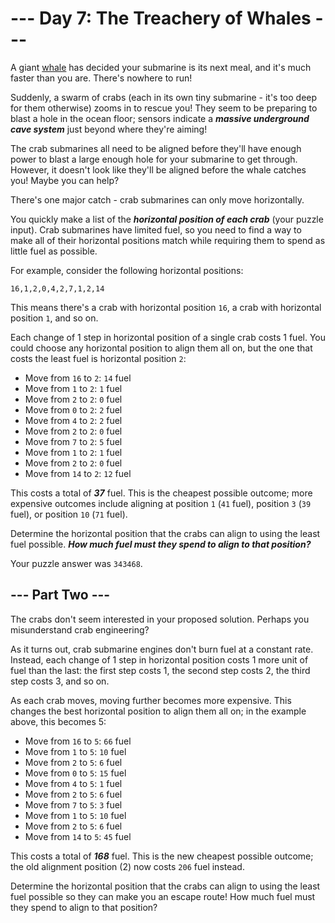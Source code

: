 # --- Day 7: The Treachery of Whales ---

A giant [whale](https://en.wikipedia.org/wiki/Sperm_whale) has decided your submarine is its next meal, and it's much
faster than you are. There's nowhere to run!

Suddenly, a swarm of crabs (each in its own tiny submarine - it's too deep for them otherwise) zooms in to rescue you!
They seem to be preparing to blast a hole in the ocean floor; sensors indicate a **_massive underground cave system_**
just beyond where they're aiming!

The crab submarines all need to be aligned before they'll have enough power to blast a large enough hole for your
submarine to get through. However, it doesn't look like they'll be aligned before the whale catches you! Maybe you can
help?

There's one major catch - crab submarines can only move horizontally.

You quickly make a list of the **_horizontal position of each crab_** (your puzzle input). Crab submarines have limited
fuel, so you need to find a way to make all of their horizontal positions match while requiring them to spend as little
fuel as possible.

For example, consider the following horizontal positions:

`16,1,2,0,4,2,7,1,2,14`

This means there's a crab with horizontal position `16`, a crab with horizontal position `1`, and so on.

Each change of 1 step in horizontal position of a single crab costs 1 fuel. You could choose any horizontal position to
align them all on, but the one that costs the least fuel is horizontal position `2`:

- Move from `16` to `2`: `14` fuel
- Move from `1` to `2`: `1` fuel
- Move from `2` to `2`: `0` fuel
- Move from `0` to `2`: `2` fuel
- Move from `4` to `2`: `2` fuel
- Move from `2` to `2`: `0` fuel
- Move from `7` to `2`: `5` fuel
- Move from `1` to `2`: `1` fuel
- Move from `2` to `2`: `0` fuel
- Move from `14` to `2`: `12` fuel

This costs a total of **_37_** fuel. This is the cheapest possible outcome; more expensive outcomes include aligning at
position `1` (`41` fuel), position `3` (`39` fuel), or position `10` (`71` fuel).

Determine the horizontal position that the crabs can align to using the least fuel possible. **_How much fuel must they
spend to align to that position?_**

Your puzzle answer was `343468`.

## --- Part Two ---

The crabs don't seem interested in your proposed solution. Perhaps you misunderstand crab engineering?

As it turns out, crab submarine engines don't burn fuel at a constant rate. Instead, each change of 1 step in horizontal
position costs 1 more unit of fuel than the last: the first step costs 1, the second step costs 2, the third step costs
3, and so on.

As each crab moves, moving further becomes more expensive. This changes the best horizontal position to align them all
on; in the example above, this becomes 5:

- Move from `16` to `5`: `66` fuel
- Move from `1` to `5`: `10` fuel
- Move from `2` to `5`: `6` fuel
- Move from `0` to `5`: `15` fuel
- Move from `4` to `5`: `1` fuel
- Move from `2` to `5`: `6` fuel
- Move from `7` to `5`: `3` fuel
- Move from `1` to `5`: `10` fuel
- Move from `2` to `5`: `6` fuel
- Move from `14` to `5`: `45` fuel

This costs a total of **_168_** fuel. This is the new cheapest possible outcome; the old alignment position (2) now
costs `206` fuel instead.

Determine the horizontal position that the crabs can align to using the least fuel possible so they can make you an
escape route! How much fuel must they spend to align to that position?
